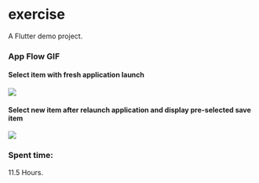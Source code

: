# exercise

A Flutter demo project.

### App Flow GIF
#### Select item with fresh application launch
![](https://github.com/dexbytesinfotech/exercise-sample/blob/development/media/first_time_select.gif)
#### Select new item after relaunch application and display pre-selected save item
![](https://github.com/dexbytesinfotech/exercise-sample/blob/development/media/second_time_select.gif)

### Spent time: 
  11.5 Hours.